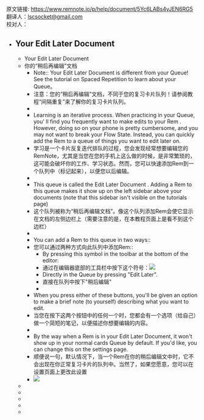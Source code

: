 原文链接: https://www.remnote.io/p/help/document/5Yc6LABs4yJEN6RG5
翻译人：lscsocket@gmail.com  
校对人：
- Your Edit Later Document
    - 
    - Your Edit Later Document
    - 你的“稍后再编辑”文档
        - Note:: Your Edit Later Document is different from your  Queue! See the tutorial on  Spaced Repetition to learn about your  Queue。
        - 注意：您的“稍后再编辑”文档，不同于您的复习卡片队列！请参阅教程“间隔重复”来了解你的复习卡片队列。
        - 
        - Learning is an iterative process. When practicing in your Queue, you' ll find you frequently want to make edits to your Rem . However, doing so on your phone is pretty cumbersome, and you may not want to break your Flow State. Instead, you can quickly add the Rem to a queue of things you want to edit later on.
        - 学习是一个卡片反复迭代排队的过程，您会发现经常想要编辑您的RemNote，尤其是当您在您的手机上这么做的时候，是非常繁琐的，这可能会破坏你的工作、学习状态。然而，您可以快速添加Rem到一个队列中（标记起来），以便您以后编辑。
        - 
        - This queue is called the Edit Later Document  . Adding a Rem to this queue makes it show up on the left sidebar above your documents (note that this sidebar isn't visible on the tutorials page)
        - 这个队列被称为“稍后再编辑文档”。像这个队列添加Rem会使它显示在文档的左侧边栏上（需要注意的是，在本教程页面上是看不到这个边栏）
        - 
        - You can add a Rem to this queue in two ways::   
        - 您可以通过两种方式向此队列中添加Rem:: 
            - By pressing this symbol in the toolbar at the bottom of the editor:
            - 通过在编辑器底部的工具栏中按下这个符号：![](%LOCAL_FILE%iGulg5giXK6gAwRM0-qBMGKsER2v8QGNqkJAuXrQlAr1677uYimQ_oej_wo8VtC9jCl8pfEvoceEnj8pPpQdqlva1GElinoRKuN5Kw60B0HOqyMMRxM63FasyRgdbo6s.png)
            - Directly in the  Queue by pressing "Edit Later".
            - 直接在队列中按下"稍后编辑"
            - 
        - When you press either of these buttons, you'll be given an option to make a brief note (to yourself) describing what you want to edit.
        - 当您在按下这两个按钮中的任何一个时，您都会有一个选项（给自己）做一个简短的笔记，以便描述你想要编辑的内容。
        - 
        - By the way when a Rem is in your Edit Later Document, it won't show up in your normal cards Queue by default. If you'd like, you can change this on the settings page.
        - 顺便说一句，默认情况下，当一个Rem在你的稍后编辑文中时，它不会出现在你正常复习卡片的队列中。当然了，如果您愿意，您可以在设置页面上更改此设置
        - ![](%LOCAL_FILE%vbQiPEUIKaF8NytAVZBtGeo23HVGQ7xhbRy4g3AUJcyK3LZUUKxyk-2Z-uFEMVaGOR57Mdkm8VehSx9eQWlwrN0Czi7kJVPEsqX99q03U1HGHXvBZNcOwDOpH-E3k0Lk.png)
    - 
    - 
    - 
    - 
    - 
